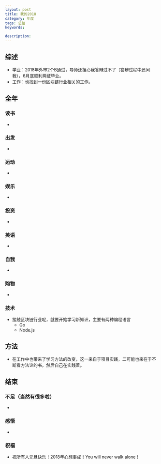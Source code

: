 ```yaml
---
layout: post    
title: 我的2018   
category: 年度       
tags: 总结     
keywords:   

description:   
---  
```


##  综述
+ 学业：2018年外审2个B通过，导师还担心我答辩过不了（答辩过程中还问我），6月底顺利两证毕业。
+ 工作：也找到一份区块链行业相关的工作。

##  全年
###  读书
+ 

###  出发
+ 

###  运动
+ 

###  娱乐
+ 

###  投资
+ 

###  英语
+ 

### 自我
+ 

###  购物

+ 

### 技术

+ 接触区块链行业呢，就要开始学习新知识，主要有两种编程语言
  + Go
  + Node.js

## 方法

+ 在工作中也带来了学习方法的改变，这一来自于项目实践，二可能也来在于不断看方法论的书，然后自己在实践着。



##  结束
### 不足（当然有很多啦）
+ 

###  感悟
+ 

###  祝福
+ 祝所有人元旦快乐！2018年心想事成！You will never walk alone！
